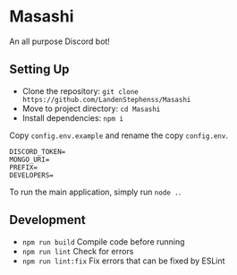 # Masashi

An all purpose Discord bot!

## Setting Up

- Clone the repository: `git clone https://github.com/LandenStephenss/Masashi`
- Move to project directory: `cd Masashi`
- Install dependencies: `npm i`

Copy `config.env.example` and rename the copy `config.env`.

```env
DISCORD_TOKEN=
MONGO_URI=
PREFIX=
DEVELOPERS=
```

To run the main application, simply run `node .`.

## Development

- `npm run build` Compile code before running
- `npm run lint` Check for errors
- `npm run lint:fix` Fix errors that can be fixed by ESLint
